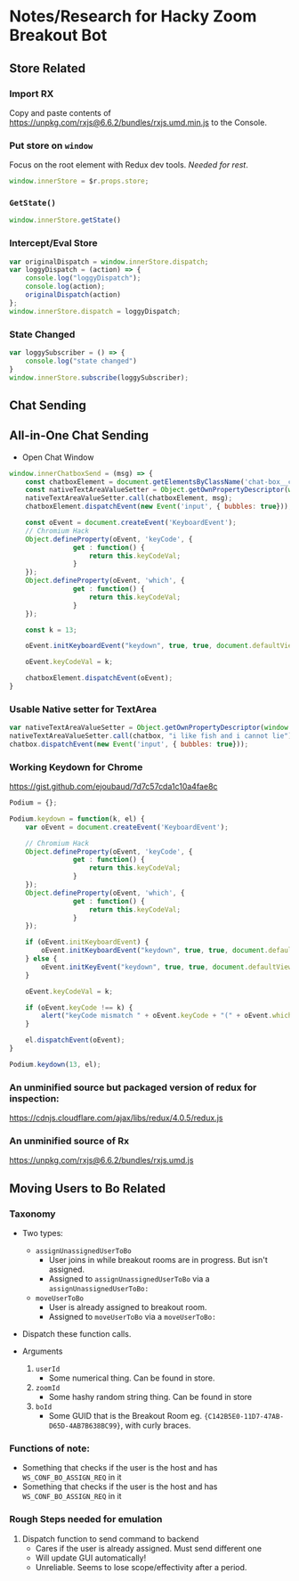 # Notes/Research for Hacky Zoom Breakout Bot

## Store Related

### Import RX

Copy and paste contents of https://unpkg.com/rxjs@6.6.2/bundles/rxjs.umd.min.js to the Console.

### Put store on `window`

Focus on the root element with Redux dev tools. *Needed for rest*.


```javascript
window.innerStore = $r.props.store;

```

### `GetState()`

```javascript
window.innerStore.getState()
```

### Intercept/Eval Store

```javascript
var originalDispatch = window.innerStore.dispatch;
var loggyDispatch = (action) => {
    console.log("loggyDispatch");
    console.log(action);
    originalDispatch(action)
};
window.innerStore.dispatch = loggyDispatch;
```

### State Changed


```javascript
var loggySubscriber = () => {
    console.log("state changed")
}
window.innerStore.subscribe(loggySubscriber);
```

## Chat Sending

## All-in-One Chat Sending

* Open Chat Window

```javascript
window.innerChatboxSend = (msg) => {
    const chatboxElement = document.getElementsByClassName('chat-box__chat-textarea')[0];
    const nativeTextAreaValueSetter = Object.getOwnPropertyDescriptor(window.HTMLTextAreaElement.prototype, "value").set;
    nativeTextAreaValueSetter.call(chatboxElement, msg);
    chatboxElement.dispatchEvent(new Event('input', { bubbles: true}));

    const oEvent = document.createEvent('KeyboardEvent');
    // Chromium Hack
    Object.defineProperty(oEvent, 'keyCode', {
                get : function() {
                    return this.keyCodeVal;
                }
    });
    Object.defineProperty(oEvent, 'which', {
                get : function() {
                    return this.keyCodeVal;
                }
    });

    const k = 13;

    oEvent.initKeyboardEvent("keydown", true, true, document.defaultView, k, k, "", "", false, "");

    oEvent.keyCodeVal = k;

    chatboxElement.dispatchEvent(oEvent);
}
```

### Usable Native setter for TextArea

```javascript
var nativeTextAreaValueSetter = Object.getOwnPropertyDescriptor(window.HTMLTextAreaElement.prototype, "value").set;
nativeTextAreaValueSetter.call(chatbox, "i like fish and i cannot lie");
chatbox.dispatchEvent(new Event('input', { bubbles: true}));
```


### Working Keydown for Chrome

https://gist.github.com/ejoubaud/7d7c57cda1c10a4fae8c

```javascript
Podium = {};

Podium.keydown = function(k, el) {
    var oEvent = document.createEvent('KeyboardEvent');

    // Chromium Hack
    Object.defineProperty(oEvent, 'keyCode', {
                get : function() {
                    return this.keyCodeVal;
                }
    });
    Object.defineProperty(oEvent, 'which', {
                get : function() {
                    return this.keyCodeVal;
                }
    });

    if (oEvent.initKeyboardEvent) {
        oEvent.initKeyboardEvent("keydown", true, true, document.defaultView, k, k, "", "", false, "");
    } else {
        oEvent.initKeyEvent("keydown", true, true, document.defaultView, false, false, false, false, k, 0);
    }

    oEvent.keyCodeVal = k;

    if (oEvent.keyCode !== k) {
        alert("keyCode mismatch " + oEvent.keyCode + "(" + oEvent.which + ")");
    }

    el.dispatchEvent(oEvent);
}

Podium.keydown(13, el);
```

### An unminified source but packaged version of redux for inspection:

https://cdnjs.cloudflare.com/ajax/libs/redux/4.0.5/redux.js

### An unminified source of Rx

https://unpkg.com/rxjs@6.6.2/bundles/rxjs.umd.js

## Moving Users to Bo Related

### Taxonomy

* Two types:
    * `assignUnassignedUserToBo`
        * User joins in while breakout rooms are in progress. But isn't assigned.
        * Assigned to `assignUnassignedUserToBo` via a `assignUnassignedUserToBo:`
    * `moveUserToBo`
        * User is already assigned to breakout room.
        * Assigned to `moveUserToBo` via a `moveUserToBo:`

* Dispatch these function calls.
* Arguments
    1. `userId`
        * Some numerical thing. Can be found in store.
    2. `zoomId`
        * Some hashy random string thing. Can be found in store
    3. `boId`
        * Some GUID that is the Breakout Room eg. `{C142B5E0-11D7-47AB-D65D-4AB7B638BC99}`, with curly braces.

### Functions of note:

* Something that checks if the user is the host and has `WS_CONF_BO_ASSIGN_REQ` in it
* Something that checks if the user is the host and has `WS_CONF_BO_ASSIGN_REQ` in it

### Rough Steps needed for emulation

1. Dispatch function to send command to backend
    * Cares if the user is already assigned. Must send different one
    * Will update GUI automatically!
    * Unreliable. Seems to lose scope/effectivity after a period.


[nomeetingchatapi]: https://devforum.zoom.us/t/in-meeting-chats/26572